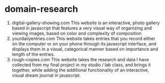 # domain-research
1. digital-gallery-showing.com
   This website is an interactive, photo gallery based in javascript that features a very visual way of organizing and viewing     images, based on color and complexity of composition
2. yourdailyentries.com
   This website takes entries that you record either on the computer or on your phone through its javascript interface, and        displays them in a visual, categorical manner based on importance and length of the entries.
3. rough-copies.com
   This website takes the research and data I have collected from my final project in my studio / lab class, and brings it         together, while adding the additional functionality of an interactive, visual dream journal in javascript.

